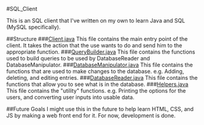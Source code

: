 #SQL_Client

This is an SQL client that I've written on my own to learn Java and SQL (MySQL specifically).

##Structure
###[Client.java](https://github.com/Bluesroo/SQL_Client/blob/master/src/main/java/Client.java)
This file contains the main entry point of the client. It takes the action that the use wants to do and send him to the
appropriate function.
###[QueryBuilder.java](https://github.com/Bluesroo/SQL_Client/blob/master/src/main/java/QueryBuilder.java)
This file contains the functions used to build queries to be used by DatabaseReader and DatabaseManipulator.
###[DatabaseManipulator.java](https://github.com/Bluesroo/SQL_Client/blob/master/src/main/java/DatabaseManipulator.java)
This file contains the functions that are used to make changes to the database. e.g. Adding, deleting, and editing
entries.
###[DatabaseReader.java](https://github.com/Bluesroo/SQL_Client/blob/master/src/main/java/DatabaseReader.java)
This file contains the functions that allow you to see what is in the database.
###[Helpers.java](https://github.com/Bluesroo/SQL_Client/blob/master/src/main/java/Helpers.java)
This file contains the "utility" functions. e.g. Printing the options for the users, and converting user inputs into
usable data.

##Future Goals
I might use this in the future to help learn HTML, CSS, and JS by making a web front end for it. For now, development is
done.